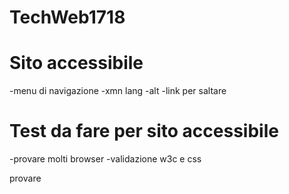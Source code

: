 # TechWeb1718

# Sito accessibile
-menu di navigazione
-xmn lang
-alt
-link per saltare

# Test da fare per sito accessibile
-provare molti browser
-validazione w3c e css

provare
